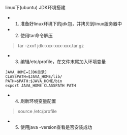 linux下(ubuntu) JDK环境搭建

- 1. 准备好linux环境下的jdk包，并拷贝到linux服务器中
- 2. 使用tar命令解压

> tar -zxvf jdk-xxx-xxx-xxx.tar.gz

- 3. 编辑/etc/profile，在文件末尾加入环境变量

```text
JAVA_HOME=[JDK目录]
CLASSPATH=$JAVA_HOME/lib/
PATH=$PATH:$JAVA_HOME/bin
export JAVA_HOME CLASSPATH PATH
```
- 4. 刷新环境变量配置 

> source /etc/profile

- 5. 使用java -version查看是否安装成功